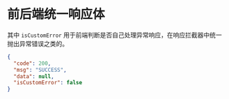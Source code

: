 # 前后端统一响应体

其中 `isCustomError` 用于前端判断是否自己处理异常响应，在响应拦截器中统一抛出异常错误之类的。

```json
{
  "code": 200,
  "msg": "SUCCESS",
  "data": null,
  "isCustomError": false
}
```

